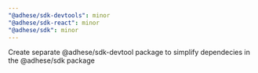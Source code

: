 ```yaml
---
"@adhese/sdk-devtools": minor
"@adhese/sdk-react": minor
"@adhese/sdk": minor
---
```


Create separate @adhese/sdk-devtool package to simplify dependecies in the @adhese/sdk package
